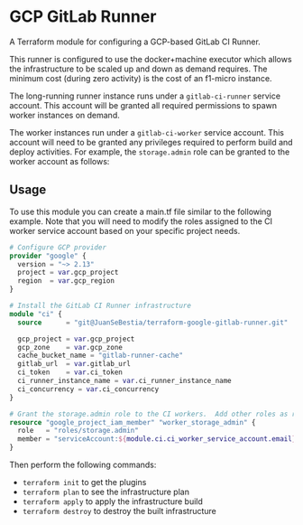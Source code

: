 # GCP GitLab Runner

A Terraform module for configuring a GCP-based GitLab CI Runner.

This runner is configured to use the docker+machine executor which allows the infrastructure to be scaled up and down as demand requires.  The minimum cost (during zero activity) is the cost of an f1-micro instance.

The long-running runner instance runs under a `gitlab-ci-runner` service account.  This account will be granted all required permissions to spawn worker instances on demand.

The worker instances run under a `gitlab-ci-worker` service account.  This account will need to be granted any privileges required to perform build and deploy activities.  For example, the `storage.admin` role can be granted to the worker account as follows:

## Usage

To use this module you can create a main.tf file similar to the following example.  Note that you
will need to modify the roles assigned to the CI worker service account based on your specific
project needs.

``` tf
# Configure GCP provider
provider "google" {
  version = "~> 2.13"
  project = var.gcp_project
  region  = var.gcp_region
}

# Install the GitLab CI Runner infrastructure
module "ci" {
  source      = "git@JuanSeBestia/terraform-google-gitlab-runner.git"

  gcp_project = var.gcp_project
  gcp_zone    = var.gcp_zone
  cache_bucket_name = "gitlab-runner-cache"
  gitlab_url  = var.gitlab_url
  ci_token    = var.ci_token
  ci_runner_instance_name = var.ci_runner_instance_name
  ci_concurrency = var.ci_concurrency
}

# Grant the storage.admin role to the CI workers.  Add other roles as required.
resource "google_project_iam_member" "worker_storage_admin" {
  role   = "roles/storage.admin"
  member = "serviceAccount:${module.ci.ci_worker_service_account.email}"
}

```

Then perform the following commands:

* `terraform init` to get the plugins
* `terraform plan` to see the infrastructure plan
* `terraform apply` to apply the infrastructure build
* `terraform destroy` to destroy the built infrastructure
